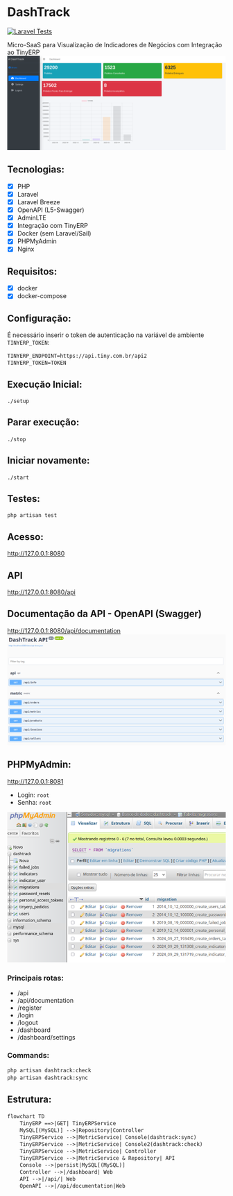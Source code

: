 # DashTrack

[![Laravel Tests](https://github.com/devbrunocorrea/dashtrack/actions/workflows/laravel-tests.yaml/badge.svg?branch=main)](https://github.com/devbrunocorrea/dashtrack/actions/workflows/laravel-tests.yaml)

Micro-SaaS para Visualização de Indicadores de Negócios com Integração ao TinyERP
<img src="resources/docs/app.png" />

## Tecnologias:
- [x] PHP
- [x] Laravel
- [x] Laravel Breeze
- [x] OpenAPI (L5-Swagger)
- [x] AdminLTE
- [x] Integração com TinyERP 
- [x] Docker (sem Laravel/Sail)
- [x] PHPMyAdmin 
- [x] Nginx

## Requisitos:
- [x] docker
- [x] docker-compose

## Configuração:
É necessário inserir o token de autenticação na variável de ambiente `TINYERP_TOKEN`:
```
TINYERP_ENDPOINT=https://api.tiny.com.br/api2
TINYERP_TOKEN=TOKEN
```

## Execução Inicial:
```
./setup
```

## Parar execução:
```
./stop
```

## Iniciar novamente:
```
./start
```

## Testes:
```
php artisan test
```

## Acesso:
http://127.0.0.1:8080

## API
http://127.0.0.1:8080/api

## Documentação da API - OpenAPI (Swagger)
http://127.0.0.1:8080/api/documentation
<img src="resources/docs/docs_api.png"/>

## PHPMyAdmin:
http://127.0.0.1:8081
* Login: `root`
* Senha: `root`

<img src="resources/docs/docs_phpmyadmin.png"/>

### Principais rotas:
- /api
- /api/documentation
- /register
- /login
- /logout
- /dashboard
- /dashboard/settings

### Commands:
```bash
php artisan dashtrack:check
php artisan dashtrack:sync
```

## Estrutura:
```mermaid
flowchart TD
    TinyERP ==>|GET| TinyERPService
    MySQL[(MySQL)] -->|Repository|Controller
    TinyERPService -->|MetricService| Console(dashtrack:sync)
    TinyERPService -->|MetricService| Console2(dashtrack:check)
    TinyERPService -->|MetricService| Controller
    TinyERPService -->|MetricService & Repository| API
    Console -->|persist|MySQL[(MySQL)]
    Controller -->|/dashboard| Web
    API -->|/api/| Web
    OpenAPI -->|/api/documentation|Web
```